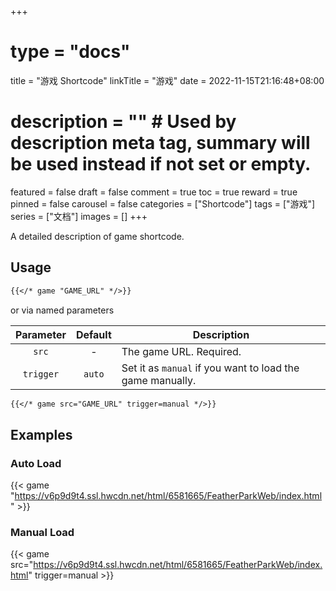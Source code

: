 +++
# type = "docs"
title = "游戏 Shortcode"
linkTitle = "游戏"
date = 2022-11-15T21:16:48+08:00
# description = "" # Used by description meta tag, summary will be used instead if not set or empty.
featured = false
draft = false
comment = true
toc = true
reward = true
pinned = false
carousel = false
categories = ["Shortcode"]
tags = ["游戏"]
series = ["文档"]
images = []
+++

A detailed description of game shortcode.

<!--more-->

## Usage

```markdown
{{</* game "GAME_URL" */>}}
```

or via named parameters

| Parameter | Default | Description
|:-:|:-:|---
| `src` | - | The game URL. Required.
| `trigger` | `auto` | Set it as `manual` if you want to load the game manually.

```markdown
{{</* game src="GAME_URL" trigger=manual */>}}
```

## Examples

### Auto Load

{{< game "https://v6p9d9t4.ssl.hwcdn.net/html/6581665/FeatherParkWeb/index.html" >}}

### Manual Load

{{< game src="https://v6p9d9t4.ssl.hwcdn.net/html/6581665/FeatherParkWeb/index.html" trigger=manual >}}
